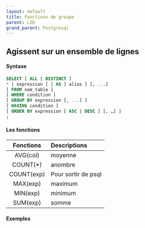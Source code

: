 ```yaml
---
layout: default
title: Fonctions de groupe
parent: LID
grand_parent: Postgresql
---
```


## Agissent sur un ensemble de lignes

#### Syntaxe

```sql
SELECT [ ALL | DISTINCT ]
* | expression [ [ AS ] alias ] [, ...]
[ FROM nom_table ]
[ WHERE condition ]
[ GROUP BY expression [, ...] ]
[ HAVING condition ]
[ ORDER BY expression [ ASC | DESC ] [, …] ]
;
```

#### Les fonctions

| Fonctions  | Descriptions        |
| :--------: | :------------------ |
|  AVG(col)  | moyenne             |
| COUNT(\*)  | anombre             |
| COUNT(exp) | Pour sortir de psql |
|  MAX(exp)  | maximum             |
|  MIN(exp)  | minimum             |
|  SUM(exp)  | somme               |

#### Exemples

```

```
